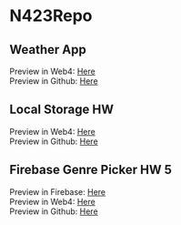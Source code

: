 # N423Repo

## Weather App
Preview in Web4: [Here](https://in-info-web4.informatics.iupui.edu/~kalyhart/N423/WeatherApp/)  <br/> 
Preview in Github: [Here](https://kaileyhart.github.io/N423Repo/WeatherApp/)

## Local Storage HW
Preview in Web4: [Here](https://in-info-web4.informatics.iupui.edu/~kalyhart/N423/HW3LocalStorage/)  <br/> 
Preview in Github: [Here](https://kaileyhart.github.io/N423Repo/HW3LocalStorage/)

## Firebase Genre Picker HW 5
Preview in Firebase: [Here](https://n423hw5.web.app/) <br/>
Preview in Web4: [Here](https://in-info-web4.informatics.iupui.edu/~kalyhart/N423/HW5Firebase/public/) <br/> 
Preview in Github: [Here](https://kaileyhart.github.io/N423Repo/HW5Firebase/public/)



